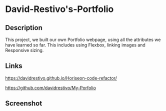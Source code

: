 # David-Restivo's-Portfolio

## Description
This project, we built our own Portfolio webpage, using all the attributes we have learned so far. This includes using Flexbox, linking images and Responsive sizing.

## Links

https://davidrestivo.github.io/Horiseon-code-refactor/


https://github.com/davidrestivo/My-Porfolio

## Screenshot